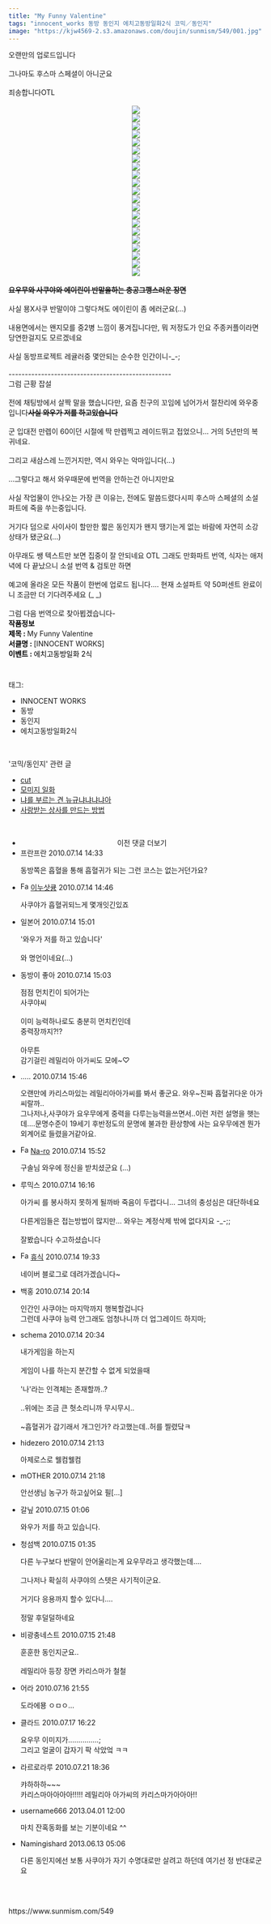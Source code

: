 ```yaml
---
title: "My Funny Valentine"
tags: "innocent_works 동방 동인지 에치고동방일화2식 코믹／동인지"
image: "https://kjw4569-2.s3.amazonaws.com/doujin/sunmism/549/001.jpg"
---
```

<div class="article">
<div class="jb-article">오랜만의 업로드입니다<br/>
<br/>
그나마도 후스마 스페셜이 아니군요<br/>
<br/>
죄송합니다OTL<br/>
<br/>
<div class="imageblock center" style="text-align: center; clear: both;"><img src="{{ site.imgserver9 }}/sunmism/549/001.jpg"/></div><div class="imageblock center" style="text-align: center; clear: both;"><img src="{{ site.imgserver9 }}/sunmism/549/002.jpg"/></div><div class="imageblock center" style="text-align: center; clear: both;"><img src="{{ site.imgserver9 }}/sunmism/549/003.jpg"/></div><div class="imageblock center" style="text-align: center; clear: both;"><img src="{{ site.imgserver9 }}/sunmism/549/004.jpg"/></div><div class="imageblock center" style="text-align: center; clear: both;"><img src="{{ site.imgserver9 }}/sunmism/549/005.jpg"/></div><div class="imageblock center" style="text-align: center; clear: both;"><img src="{{ site.imgserver9 }}/sunmism/549/006.jpg"/></div><div class="imageblock center" style="text-align: center; clear: both;"><img src="{{ site.imgserver9 }}/sunmism/549/007.jpg"/></div><div class="imageblock center" style="text-align: center; clear: both;"><img src="{{ site.imgserver9 }}/sunmism/549/008.jpg"/></div><div class="imageblock center" style="text-align: center; clear: both;"><img src="{{ site.imgserver9 }}/sunmism/549/009.jpg"/></div><div class="imageblock center" style="text-align: center; clear: both;"><img src="{{ site.imgserver9 }}/sunmism/549/010.jpg"/></div><div class="imageblock center" style="text-align: center; clear: both;"><img src="{{ site.imgserver9 }}/sunmism/549/011.jpg"/></div><div class="imageblock center" style="text-align: center; clear: both;"><img src="{{ site.imgserver9 }}/sunmism/549/012.jpg"/></div><div class="imageblock center" style="text-align: center; clear: both;"><img src="{{ site.imgserver9 }}/sunmism/549/013.jpg"/></div><div class="imageblock center" style="text-align: center; clear: both;"><img src="{{ site.imgserver9 }}/sunmism/549/014.jpg"/></div><div class="imageblock center" style="text-align: center; clear: both;"><img src="{{ site.imgserver9 }}/sunmism/549/015.jpg"/></div><div class="imageblock center" style="text-align: center; clear: both;"><img src="{{ site.imgserver9 }}/sunmism/549/016.jpg"/></div><div class="imageblock center" style="text-align: center; clear: both;"><img src="{{ site.imgserver9 }}/sunmism/549/017.jpg"/></div><div class="imageblock center" style="text-align: center; clear: both;"><img src="{{ site.imgserver9 }}/sunmism/549/018.jpg"/></div><div class="imageblock center" style="text-align: center; clear: both;"><img src="{{ site.imgserver9 }}/sunmism/549/019.jpg"/></div><div class="imageblock center" style="text-align: center; clear: both;"><img src="{{ site.imgserver9 }}/sunmism/549/020.jpg"/></div><div class="imageblock center" style="text-align: center; clear: both;"><img src="{{ site.imgserver9 }}/sunmism/549/021.jpg"/></div><br/>
<span style="font-weight: bold; text-decoration: line-through;">요우무와 사쿠야와 에이린이 반말을하는 충공그깽스러운 장면</span><br/>
<br/>
사실 묭X사쿠 반말이야 그렇다쳐도 에이린이 좀 에러군요(...)<br/>
<br/>
내용면에서는 왠지모를 중2병 느낌이 풍겨집니다만, 뭐 저정도가 인요 주종커플이라면 당연한걸지도 모르겠네요<br/>
<br/>
사실 동방프로젝트 레귤러중 몇안되는 순수한 인간이니-_-;<br/>
<br/>
--------------------------------------------------<br/>
그럼 근황 잡설<br/>
<br/>
전에 채팅방에서 살짝 말을 했습니다만, 요즘 친구의 꼬임에 넘어가서 절찬리에 와우중입니다<span style="font-weight: bold; text-decoration: line-through;">사실 와우가 저를 하고있습니다</span><br/>
<br/>
군 입대전 만렙이 60이던 시절에 딱 만렙찍고 레이드뛰고 접었으니... 거의 5년만의 복귀네요.<br/>
<br/>
그리고 새삼스레 느낀거지만, 역시 와우는 악마입니다(...)<br/>
<br/>
...그렇다고 해서 와우때문에 번역을 안하는건 아니지만요<br/>
<br/>
사실 작업물이 안나오는 가장 큰 이유는, 전에도 말씀드렸다시피 후스마 스페셜의 소설파트에 죽을 쑤는중입니다.<br/>
<br/>
거기다 덤으로 사이사이 할만한 짧은 동인지가 왠지 땡기는게 없는 바람에 자연히 소강상태가 됐군요(...)<br/>
<br/>
아무래도 쌩 텍스트만 보면 집중이 잘 안되네요 OTL 그래도 만화파트 번역, 식자는 애저녁에 다 끝났으니 소설 번역 &amp; 검토만 하면<br/>
<br/>
예고에 올라온 모든 작품이 한번에 업로드 됩니다.... 현재 소설파트 약 50퍼센트 완료이니 조금만 더 기다려주세요 (_ _)<br/>
<br/>
그럼 다음 번역으로 찾아뵙겠습니다-<br/>
<span style="color: rgb(0, 0, 0); font-weight: bold;">작품정보</span><br style="color: rgb(0, 0, 0); font-weight: bold;"/><span style="color: rgb(0, 0, 0); font-weight: bold;">제목 : </span>My Funny Valentine<br style="color: rgb(0, 0, 0); font-weight: bold;"/><span style="color: rgb(0, 0, 0); font-weight: bold;">서클명 : </span>[INNOCENT WORKS]<br style="color: rgb(0, 0, 0); font-weight: bold;"/><span style="color: rgb(0, 0, 0); font-weight: bold;">이벤트 : </span><span style="color: rgb(0, 0, 0);"><span class="Apple-style-span" style="font-weight: normal;">에치고동방일화 2식<br/>
</span></span><div style="text-align:center;margin:10px 0 10px 0;clear:both"><div style="display:inline;text-align:center;">
</div><div style="display:inline;text-align:center;">
</div></div></div></div><br/>
<div class="tagTrail">
<p>태그: </p>
<ul>
<li>INNOCENT WORKS</li>
<li>동방</li>
<li>동인지</li>
<li>에치고동방일화2식</li>
</ul>
</div><br/>
<div class="another">
<p>'코믹/동인지' 관련 글</p>
<ul>
<li><a href="/sunmism_552">cut</a></li>
<li><a href="/sunmism_551">모미지 일화</a></li>
<li><a href="/sunmism_546">냐를 부르는 견 뉴규냐냐냐냐아</a></li>
<li><a href="/sunmism_543">사랑받는 상사를 만드는 방법</a></li>
</ul>
</div><br/>
<div class="jb-discuss-list jb-discuss-list-comment">
<ul class="jb-discuss-list-level-1">
<li class="tt_more_preview_comments_wrap" id="ttMorePreviousCommentsFor549" onclick="getEntryCommentsByPaging(549); return false;" style="text-align:center;cursor:pointer"><span class="tt_more_preview_comments_text">이전 댓글 더보기</span><input id="ttMorePreviousCommentsFirstWrittenFor549" type="hidden" value="1279085624"/><input id="ttMorePreviousCommentsFirstIdFor549" type="hidden" value="4290419"/></li>
<li class="rp_general" id="comment4290419">
<div class="jb-discuss jb-discuss-comment">
<div class="jb-discuss-information jb-discuss-information-comment">
<span class="jb-discuss-information-name">프란프란</span>
<span class="jb-discuss-information-date">2010.07.14 14:33 </span>
</div>
<p class="jb-discuss-content jb-discuss-content-comment">동방쪽은 흡혈을 통해 흡혈귀가 되는 그런 코스는 없는거던가요?</p>
</div>
</li>
<li class="rp_general" id="comment4290464">
<div class="jb-discuss jb-discuss-comment">
<div class="jb-discuss-information jb-discuss-information-comment">
<span class="jb-discuss-information-name"><img alt="Favicon of http://frandre@naver.com" height="16" onerror="this.onerror=null;this.parentNode.removeChild(this)" src="http://naver.com/favicon.ico" width="16"/> <a href="http://frandre@naver.com" onclick="return openLinkInNewWindow(this)">이누삿큥</a></span>
<span class="jb-discuss-information-date">2010.07.14 14:46 </span>
</div>
<p class="jb-discuss-content jb-discuss-content-comment">사쿠야가 흡혈귀되느게 몇개잇긴있죠</p>
</div>
</li>
<li class="rp_general" id="comment4290510">
<div class="jb-discuss jb-discuss-comment">
<div class="jb-discuss-information jb-discuss-information-comment">
<span class="jb-discuss-information-name">일본어</span>
<span class="jb-discuss-information-date">2010.07.14 15:01 </span>
</div>
<p class="jb-discuss-content jb-discuss-content-comment">'와우가 저를 하고 있습니다'<br/>
<br/>
와 명언이네요(...)</p>
</div>
</li>
<li class="rp_general" id="comment4290516">
<div class="jb-discuss jb-discuss-comment">
<div class="jb-discuss-information jb-discuss-information-comment">
<span class="jb-discuss-information-name">동방이 좋아</span>
<span class="jb-discuss-information-date">2010.07.14 15:03 </span>
</div>
<p class="jb-discuss-content jb-discuss-content-comment">점점 먼치킨이 되어가는<br/>
사쿠야씨<br/>
<br/>
이미 능력하나로도 충분히 먼치킨인데<br/>
중력장까지?!?<br/>
<br/>
아무튼<br/>
감기걸린 레밀리아 아가씨도 모에~♡</p>
</div>
</li>
<li class="rp_general" id="comment4290614">
<div class="jb-discuss jb-discuss-comment">
<div class="jb-discuss-information jb-discuss-information-comment">
<span class="jb-discuss-information-name">.....</span>
<span class="jb-discuss-information-date">2010.07.14 15:46 </span>
</div>
<p class="jb-discuss-content jb-discuss-content-comment">오랜만에 카리스마있는 레밀리아아가씨를 봐서 좋군요. 와우~진짜 흡혈귀다운 아가씨랄까..<br/>
그나저나,사쿠야가 요우무에게 중력을 다루는능력을쓰면서..이런 저런 설명을 햇는데....문명수준이 19세기 후반정도의 문명에 불과한 환상향에 사는 요우무에겐 뭔가 외계어로 들렸을거같아요.</p>
</div>
</li>
<li class="rp_general" id="comment4290641">
<div class="jb-discuss jb-discuss-comment">
<div class="jb-discuss-information jb-discuss-information-comment">
<span class="jb-discuss-information-name"><img alt="Favicon of https://huntingground.tistory.com" height="16" onerror="this.onerror=null;this.parentNode.removeChild(this)" src="https://huntingground.tistory.com/favicon.ico" width="16"/> <a href="https://huntingground.tistory.com" onclick="return openLinkInNewWindow(this)">Na-ro</a></span>
<span class="jb-discuss-information-date">2010.07.14 15:52 </span>
</div>
<p class="jb-discuss-content jb-discuss-content-comment">구솔님 와우에 정신을 받치셨군요 (...)</p>
</div>
</li>
<li class="rp_general" id="comment4290718">
<div class="jb-discuss jb-discuss-comment">
<div class="jb-discuss-information jb-discuss-information-comment">
<span class="jb-discuss-information-name">루믹스</span>
<span class="jb-discuss-information-date">2010.07.14 16:16 </span>
</div>
<p class="jb-discuss-content jb-discuss-content-comment">아가씨 를 봉사하지 못하게 될까바 죽음이 두렵다니... 그녀의 충성심은 대단하네요 <br/>
<br/>
다른게임들은 접는방법이 많지만... 와우는 계정삭제 밖에 없다지요 -_-;;<br/>
<br/>
잘봤습니다 수고하셨습니다</p>
</div>
</li>
<li class="rp_general" id="comment4291194">
<div class="jb-discuss jb-discuss-comment">
<div class="jb-discuss-information jb-discuss-information-comment">
<span class="jb-discuss-information-name"><img alt="Favicon of http://blog.naver.com/younjunhyun" height="16" onerror="this.onerror=null;this.parentNode.removeChild(this)" src="http://blog.naver.com/favicon.ico" width="16"/> <a href="http://blog.naver.com/younjunhyun" onclick="return openLinkInNewWindow(this)">휴식</a></span>
<span class="jb-discuss-information-date">2010.07.14 19:33 </span>
</div>
<p class="jb-discuss-content jb-discuss-content-comment">네이버 블로그로 데려가겠습니다~</p>
</div>
</li>
<li class="rp_general" id="comment4291271">
<div class="jb-discuss jb-discuss-comment">
<div class="jb-discuss-information jb-discuss-information-comment">
<span class="jb-discuss-information-name">백홍</span>
<span class="jb-discuss-information-date">2010.07.14 20:14 </span>
</div>
<p class="jb-discuss-content jb-discuss-content-comment">인간인 사쿠야는 마지막까지 행복할겁니다<br/>
그런데 사쿠야 능력 안그래도 엄청나니까 더 업그레이드 하지마;</p>
</div>
</li>
<li class="rp_general" id="comment4291298">
<div class="jb-discuss jb-discuss-comment">
<div class="jb-discuss-information jb-discuss-information-comment">
<span class="jb-discuss-information-name">schema</span>
<span class="jb-discuss-information-date">2010.07.14 20:34 </span>
</div>
<p class="jb-discuss-content jb-discuss-content-comment">내가게임을 하는지<br/>
<br/>
게임이 나를 하는지 분간할 수 없게 되었을때<br/>
<br/>
'나'라는 인격체는 존재할까..?<br/>
<br/>
..위에는 조금 큰 헛소리니까 무시무시..<br/>
<br/>
~흡혈귀가 감기래서 개그인가? 라고했는데..허를 찔렸닼ㅋ</p>
</div>
</li>
<li class="rp_general" id="comment4291393">
<div class="jb-discuss jb-discuss-comment">
<div class="jb-discuss-information jb-discuss-information-comment">
<span class="jb-discuss-information-name">hidezero</span>
<span class="jb-discuss-information-date">2010.07.14 21:13 </span>
</div>
<p class="jb-discuss-content jb-discuss-content-comment">아제로스로 웰컴웰컴</p>
</div>
</li>
<li class="rp_general" id="comment4291398">
<div class="jb-discuss jb-discuss-comment">
<div class="jb-discuss-information jb-discuss-information-comment">
<span class="jb-discuss-information-name">mOTHER</span>
<span class="jb-discuss-information-date">2010.07.14 21:18 </span>
</div>
<p class="jb-discuss-content jb-discuss-content-comment">안선생님 농구가 하고싶어요 필[...]</p>
</div>
</li>
<li class="rp_general" id="comment4291985">
<div class="jb-discuss jb-discuss-comment">
<div class="jb-discuss-information jb-discuss-information-comment">
<span class="jb-discuss-information-name">갈닢</span>
<span class="jb-discuss-information-date">2010.07.15 01:06 </span>
</div>
<p class="jb-discuss-content jb-discuss-content-comment">와우가 저를 하고 있습니다.</p>
</div>
</li>
<li class="rp_general" id="comment4292068">
<div class="jb-discuss jb-discuss-comment">
<div class="jb-discuss-information jb-discuss-information-comment">
<span class="jb-discuss-information-name">청섬백</span>
<span class="jb-discuss-information-date">2010.07.15 01:35 </span>
</div>
<p class="jb-discuss-content jb-discuss-content-comment">다른 누구보다 반말이 안어울리는게 요우무라고 생각했는데....<br/>
<br/>
그나저나 확실히 사쿠야의 스텟은 사기적이군요.<br/>
<br/>
거기다 응용까지 할수 있다니....<br/>
<br/>
정말 후덜덜하네요</p>
</div>
</li>
<li class="rp_general" id="comment4294760">
<div class="jb-discuss jb-discuss-comment">
<div class="jb-discuss-information jb-discuss-information-comment">
<span class="jb-discuss-information-name">비광충네스트</span>
<span class="jb-discuss-information-date">2010.07.15 21:48 </span>
</div>
<p class="jb-discuss-content jb-discuss-content-comment">훈훈한 동인지군요..<br/>
<br/>
레밀리아 등장 장면 카리스마가 철철</p>
</div>
</li>
<li class="rp_general" id="comment4298631">
<div class="jb-discuss jb-discuss-comment">
<div class="jb-discuss-information jb-discuss-information-comment">
<span class="jb-discuss-information-name">어라</span>
<span class="jb-discuss-information-date">2010.07.16 21:55 </span>
</div>
<p class="jb-discuss-content jb-discuss-content-comment">도라에묭 ㅇㅁㅇ...</p>
</div>
</li>
<li class="rp_general" id="comment4302535">
<div class="jb-discuss jb-discuss-comment">
<div class="jb-discuss-information jb-discuss-information-comment">
<span class="jb-discuss-information-name">클라드</span>
<span class="jb-discuss-information-date">2010.07.17 16:22 </span>
</div>
<p class="jb-discuss-content jb-discuss-content-comment">요우무 이미지가...............;<br/>
그리고 얼굴이 갑자기 팍 삭았엌 ㅋㅋ</p>
</div>
</li>
<li class="rp_general" id="comment4324570">
<div class="jb-discuss jb-discuss-comment">
<div class="jb-discuss-information jb-discuss-information-comment">
<span class="jb-discuss-information-name">라르로라루</span>
<span class="jb-discuss-information-date">2010.07.21 18:36 </span>
</div>
<p class="jb-discuss-content jb-discuss-content-comment">캬하하하~~~ <br/>
카리스마아아아아!!!!! 레밀리아 아가씨의 카리스마가아아아!!</p>
</div>
</li>
<li class="rp_general" id="comment12507267">
<div class="jb-discuss jb-discuss-comment">
<div class="jb-discuss-information jb-discuss-information-comment">
<span class="jb-discuss-information-name">username666</span>
<span class="jb-discuss-information-date">2013.04.01 12:00 </span>
</div>
<p class="jb-discuss-content jb-discuss-content-comment">마치 잔혹동화를 보는 기분이네요 ^^</p>
</div>
</li>
<li class="rp_general" id="comment12840512">
<div class="jb-discuss jb-discuss-comment">
<div class="jb-discuss-information jb-discuss-information-comment">
<span class="jb-discuss-information-name">Namingishard</span>
<span class="jb-discuss-information-date">2013.06.13 05:06 </span>
</div>
<p class="jb-discuss-content jb-discuss-content-comment">다른 동인지에선 보통 사쿠야가 자기 수명대로만 살려고 하던데 여기선 정 반대로군요</p>
</div>
</li>
</ul>
</div><br/>
<br/>
<p id="refer">https://www.sunmism.com/549</p>
<br/>
